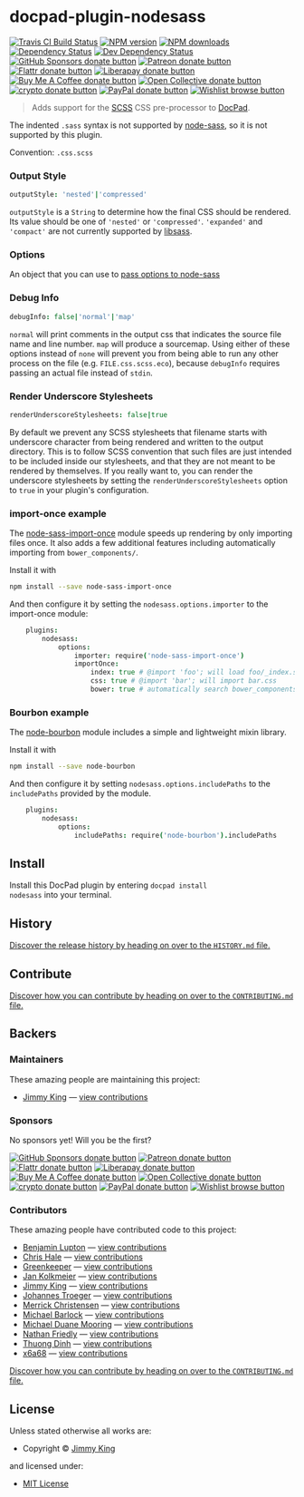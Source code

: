 <!-- TITLE/ -->

<h1>docpad-plugin-nodesass</h1>

<!-- /TITLE -->


<!-- BADGES/ -->

<span class="badge-travisci"><a href="http://travis-ci.com/docpad/docpad-plugin-nodesass" title="Check this project's build status on TravisCI"><img src="https://img.shields.io/travis/com/docpad/docpad-plugin-nodesass/master.svg" alt="Travis CI Build Status" /></a></span>
<span class="badge-npmversion"><a href="https://npmjs.org/package/docpad-plugin-nodesass" title="View this project on NPM"><img src="https://img.shields.io/npm/v/docpad-plugin-nodesass.svg" alt="NPM version" /></a></span>
<span class="badge-npmdownloads"><a href="https://npmjs.org/package/docpad-plugin-nodesass" title="View this project on NPM"><img src="https://img.shields.io/npm/dm/docpad-plugin-nodesass.svg" alt="NPM downloads" /></a></span>
<span class="badge-daviddm"><a href="https://david-dm.org/docpad/docpad-plugin-nodesass" title="View the status of this project's dependencies on DavidDM"><img src="https://img.shields.io/david/docpad/docpad-plugin-nodesass.svg" alt="Dependency Status" /></a></span>
<span class="badge-daviddmdev"><a href="https://david-dm.org/docpad/docpad-plugin-nodesass#info=devDependencies" title="View the status of this project's development dependencies on DavidDM"><img src="https://img.shields.io/david/dev/docpad/docpad-plugin-nodesass.svg" alt="Dev Dependency Status" /></a></span>
<br class="badge-separator" />
<span class="badge-githubsponsors"><a href="https://github.com/sponsors/balupton" title="Donate to this project using GitHub Sponsors"><img src="https://img.shields.io/badge/github-donate-yellow.svg" alt="GitHub Sponsors donate button" /></a></span>
<span class="badge-patreon"><a href="https://patreon.com/bevry" title="Donate to this project using Patreon"><img src="https://img.shields.io/badge/patreon-donate-yellow.svg" alt="Patreon donate button" /></a></span>
<span class="badge-flattr"><a href="https://flattr.com/profile/balupton" title="Donate to this project using Flattr"><img src="https://img.shields.io/badge/flattr-donate-yellow.svg" alt="Flattr donate button" /></a></span>
<span class="badge-liberapay"><a href="https://liberapay.com/bevry" title="Donate to this project using Liberapay"><img src="https://img.shields.io/badge/liberapay-donate-yellow.svg" alt="Liberapay donate button" /></a></span>
<span class="badge-buymeacoffee"><a href="https://buymeacoffee.com/balupton" title="Donate to this project using Buy Me A Coffee"><img src="https://img.shields.io/badge/buy%20me%20a%20coffee-donate-yellow.svg" alt="Buy Me A Coffee donate button" /></a></span>
<span class="badge-opencollective"><a href="https://opencollective.com/bevry" title="Donate to this project using Open Collective"><img src="https://img.shields.io/badge/open%20collective-donate-yellow.svg" alt="Open Collective donate button" /></a></span>
<span class="badge-crypto"><a href="https://bevry.me/crypto" title="Donate to this project using Cryptocurrency"><img src="https://img.shields.io/badge/crypto-donate-yellow.svg" alt="crypto donate button" /></a></span>
<span class="badge-paypal"><a href="https://bevry.me/paypal" title="Donate to this project using Paypal"><img src="https://img.shields.io/badge/paypal-donate-yellow.svg" alt="PayPal donate button" /></a></span>
<span class="badge-wishlist"><a href="https://bevry.me/wishlist" title="Buy an item on our wishlist for us"><img src="https://img.shields.io/badge/wishlist-donate-yellow.svg" alt="Wishlist browse button" /></a></span>

<!-- /BADGES -->


> Adds support for the [SCSS](http://sass-lang.com/) CSS pre-processor to [DocPad](https://docpad.org).

The indented `.sass` syntax is not supported by [node-sass](https://github.com/andrew/node-sass), so it is not supported by this plugin.

Convention: `.css.scss`




### Output Style

```coffeescript
outputStyle: 'nested'|'compressed'
```

`outputStyle` is a `String` to determine how the final CSS should be rendered. Its value should be one of `'nested'` or `'compressed'`. `'expanded'` and `'compact'` are not currently supported by [libsass](https://github.com/hcatlin/libsass).

### Options

An object that you can use to [pass options to node-sass](https://github.com/sass/node-sass#options)

### Debug Info

```coffeescript
debugInfo: false|'normal'|'map'
```

`normal` will print comments in the output css that indicates the source file name and line number. `map` will produce a sourcemap. Using either of these options instead of `none` will prevent you from being able to run any other process on the file (e.g. `FILE.css.scss.eco`), because `debugInfo` requires passing an actual file instead of `stdin`.

### Render Underscore Stylesheets

```coffeescript
renderUnderscoreStylesheets: false|true
```

By default we prevent any SCSS stylesheets that filename starts with underscore character from being rendered and written to the output directory. This is to follow SCSS convention that such files are just intended to be included inside our stylesheets, and that they are not meant to be rendered by themselves. If you really want to, you can render the underscore stylesheets by setting the `renderUnderscoreStylesheets` option to `true` in your plugin's configuration.

### import-once example

The [node-sass-import-once](https://www.npmjs.com/package/node-sass-import-once) module speeds up rendering by only importing files once. It also adds a few additional features including automatically importing from `bower_components/`.

Install it with

```bash
npm install --save node-sass-import-once
```

And then configure it by setting the `nodesass.options.importer` to the import-once module:

```coffee
    plugins:
        nodesass:
            options:
                importer: require('node-sass-import-once')
                importOnce:
                    index: true # @import 'foo'; will load foo/_index.scss if foo is a folder
                    css: true # @import 'bar'; will import bar.css
                    bower: true # automatically search bower_components directory for imports
```

### Bourbon example

The [node-bourbon](https://github.com/lacroixdesign/node-bourbon) module includes a simple and lightweight mixin library.

Install it with

```bash
npm install --save node-bourbon
```

And then configure it by setting `nodesass.options.includePaths` to the `includePaths` provided by the module.

```coffee
    plugins:
        nodesass:
            options:
                includePaths: require('node-bourbon').includePaths
```








<!-- INSTALL/ -->

<h2>Install</h2>

Install this DocPad plugin by entering <code>docpad install nodesass</code> into your terminal.

<!-- /INSTALL -->


<!-- HISTORY/ -->

<h2>History</h2>

<a href="https://github.com/docpad/docpad-plugin-nodesass/blob/master/HISTORY.md#files">Discover the release history by heading on over to the <code>HISTORY.md</code> file.</a>

<!-- /HISTORY -->


<!-- CONTRIBUTE/ -->

<h2>Contribute</h2>

<a href="https://github.com/docpad/docpad-plugin-nodesass/blob/master/CONTRIBUTING.md#files">Discover how you can contribute by heading on over to the <code>CONTRIBUTING.md</code> file.</a>

<!-- /CONTRIBUTE -->


<!-- BACKERS/ -->

<h2>Backers</h2>

<h3>Maintainers</h3>

These amazing people are maintaining this project:

<ul><li><a href="10x.la/croixdrinker">Jimmy King</a> — <a href="https://github.com/docpad/docpad-plugin-nodesass/commits?author=10xLaCroixDrinker" title="View the GitHub contributions of Jimmy King on repository docpad/docpad-plugin-nodesass">view contributions</a></li></ul>

<h3>Sponsors</h3>

No sponsors yet! Will you be the first?

<span class="badge-githubsponsors"><a href="https://github.com/sponsors/balupton" title="Donate to this project using GitHub Sponsors"><img src="https://img.shields.io/badge/github-donate-yellow.svg" alt="GitHub Sponsors donate button" /></a></span>
<span class="badge-patreon"><a href="https://patreon.com/bevry" title="Donate to this project using Patreon"><img src="https://img.shields.io/badge/patreon-donate-yellow.svg" alt="Patreon donate button" /></a></span>
<span class="badge-flattr"><a href="https://flattr.com/profile/balupton" title="Donate to this project using Flattr"><img src="https://img.shields.io/badge/flattr-donate-yellow.svg" alt="Flattr donate button" /></a></span>
<span class="badge-liberapay"><a href="https://liberapay.com/bevry" title="Donate to this project using Liberapay"><img src="https://img.shields.io/badge/liberapay-donate-yellow.svg" alt="Liberapay donate button" /></a></span>
<span class="badge-buymeacoffee"><a href="https://buymeacoffee.com/balupton" title="Donate to this project using Buy Me A Coffee"><img src="https://img.shields.io/badge/buy%20me%20a%20coffee-donate-yellow.svg" alt="Buy Me A Coffee donate button" /></a></span>
<span class="badge-opencollective"><a href="https://opencollective.com/bevry" title="Donate to this project using Open Collective"><img src="https://img.shields.io/badge/open%20collective-donate-yellow.svg" alt="Open Collective donate button" /></a></span>
<span class="badge-crypto"><a href="https://bevry.me/crypto" title="Donate to this project using Cryptocurrency"><img src="https://img.shields.io/badge/crypto-donate-yellow.svg" alt="crypto donate button" /></a></span>
<span class="badge-paypal"><a href="https://bevry.me/paypal" title="Donate to this project using Paypal"><img src="https://img.shields.io/badge/paypal-donate-yellow.svg" alt="PayPal donate button" /></a></span>
<span class="badge-wishlist"><a href="https://bevry.me/wishlist" title="Buy an item on our wishlist for us"><img src="https://img.shields.io/badge/wishlist-donate-yellow.svg" alt="Wishlist browse button" /></a></span>

<h3>Contributors</h3>

These amazing people have contributed code to this project:

<ul><li><a href="https://github.com/balupton">Benjamin Lupton</a> — <a href="https://github.com/docpad/docpad-plugin-nodesass/commits?author=balupton" title="View the GitHub contributions of Benjamin Lupton on repository docpad/docpad-plugin-nodesass">view contributions</a></li>
<li><a href="https://github.com/chrishale">Chris Hale</a> — <a href="https://github.com/docpad/docpad-plugin-nodesass/commits?author=chrishale" title="View the GitHub contributions of Chris Hale on repository docpad/docpad-plugin-nodesass">view contributions</a></li>
<li><a href="https://github.com/greenkeeperio-bot">Greenkeeper</a> — <a href="https://github.com/docpad/docpad-plugin-nodesass/commits?author=greenkeeperio-bot" title="View the GitHub contributions of Greenkeeper on repository docpad/docpad-plugin-nodesass">view contributions</a></li>
<li><a href="https://github.com/jankolkmeier">Jan Kolkmeier</a> — <a href="https://github.com/docpad/docpad-plugin-nodesass/commits?author=jankolkmeier" title="View the GitHub contributions of Jan Kolkmeier on repository docpad/docpad-plugin-nodesass">view contributions</a></li>
<li><a href="10x.la/croixdrinker">Jimmy King</a> — <a href="https://github.com/docpad/docpad-plugin-nodesass/commits?author=10xLaCroixDrinker" title="View the GitHub contributions of Jimmy King on repository docpad/docpad-plugin-nodesass">view contributions</a></li>
<li><a href="https://github.com/johannestroeger">Johannes Troeger</a> — <a href="https://github.com/docpad/docpad-plugin-nodesass/commits?author=johannestroeger" title="View the GitHub contributions of Johannes Troeger on repository docpad/docpad-plugin-nodesass">view contributions</a></li>
<li><a href="https://github.com/iammerrick">Merrick Christensen</a> — <a href="https://github.com/docpad/docpad-plugin-nodesass/commits?author=iammerrick" title="View the GitHub contributions of Merrick Christensen on repository docpad/docpad-plugin-nodesass">view contributions</a></li>
<li><a href="https://github.com/barlock">Michael Barlock</a> — <a href="https://github.com/docpad/docpad-plugin-nodesass/commits?author=barlock" title="View the GitHub contributions of Michael Barlock on repository docpad/docpad-plugin-nodesass">view contributions</a></li>
<li><a href="https://github.com/mikeumus">Michael Duane Mooring</a> — <a href="https://github.com/docpad/docpad-plugin-nodesass/commits?author=mikeumus" title="View the GitHub contributions of Michael Duane Mooring on repository docpad/docpad-plugin-nodesass">view contributions</a></li>
<li><a href="https://github.com/nfriedly">Nathan Friedly</a> — <a href="https://github.com/docpad/docpad-plugin-nodesass/commits?author=nfriedly" title="View the GitHub contributions of Nathan Friedly on repository docpad/docpad-plugin-nodesass">view contributions</a></li>
<li><a href="https://github.com/thuongdinh">Thuong Dinh</a> — <a href="https://github.com/docpad/docpad-plugin-nodesass/commits?author=thuongdinh" title="View the GitHub contributions of Thuong Dinh on repository docpad/docpad-plugin-nodesass">view contributions</a></li>
<li><a href="https://github.com/0x6a68">x6a68</a> — <a href="https://github.com/docpad/docpad-plugin-nodesass/commits?author=0x6a68" title="View the GitHub contributions of x6a68 on repository docpad/docpad-plugin-nodesass">view contributions</a></li></ul>

<a href="https://github.com/docpad/docpad-plugin-nodesass/blob/master/CONTRIBUTING.md#files">Discover how you can contribute by heading on over to the <code>CONTRIBUTING.md</code> file.</a>

<!-- /BACKERS -->


<!-- LICENSE/ -->

<h2>License</h2>

Unless stated otherwise all works are:

<ul><li>Copyright &copy; <a href="10x.la/croixdrinker">Jimmy King</a></li></ul>

and licensed under:

<ul><li><a href="http://spdx.org/licenses/MIT.html">MIT License</a></li></ul>

<!-- /LICENSE -->
